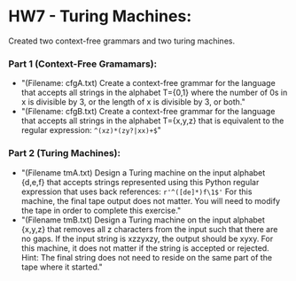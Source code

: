 # HW7 - Turing Machines:
Created two context-free grammars and two turing machines.

### Part 1 (Context-Free Gramamars):
* "(Filename: cfgA.txt) Create a context-free grammar for the language that accepts all strings in the alphabet T={0,1} where the number of 0s in x is divisible by 3, or the length of x is divisible by 3, or both."
* "(Filename: cfgB.txt) Create a context-free grammar for the language that accepts all strings in the alphabet T={x,y,z} that is equivalent to the regular expression: ```^(xz)*(zy?|xx)+$```"

### Part 2 (Turing Machines):
* "(Filename tmA.txt) Design a Turing machine on the input alphabet {d,e,f} that accepts strings represented using this Python regular expression that uses back references: ```r'^([de]*)f\1$'``` For this machine, the final tape output does not matter. You will need to modify the tape in order to complete this exercise."
* "(Filename tmB.txt) Design a Turing machine on the input alphabet {x,y,z}  that removes all z characters from the input such that there are no gaps. If the input string is xzzyxzy, the output should be xyxy. For this machine, it does not matter if the string is accepted or rejected. Hint: The final string does not need to reside on the same part of the tape where it started."
